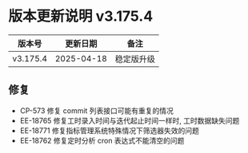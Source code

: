 # 版本更新说明 v3.175.4

| 版本号<br/>   | 更新日期<br/>   | 备注<br/>       |
| ------------- | --------------- | --------------- |
| v3.175.4<br/> | 2025-04-18<br/> | 稳定版升级<br/> |

## 修复

- CP-573  修复 commit 列表接口可能有重复的情况
- EE-18765 修复工时录入时间与迭代起止时间一样时, 工时数据缺失问题
- EE-18771 修复指标管理系统特殊情况下筛选器失效的问题
- EE-18762 修复定时分析 cron 表达式不能清空的问题

